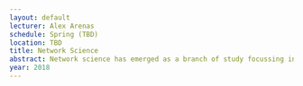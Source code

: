```yaml
---
layout: default 
lecturer: Alex Arenas
schedule: Spring (TBD)
location: TBD
title: Network Science
abstract: Network science has emerged as a branch of study focussing interest on the connectivity interactions between elements of a system. The most central object of study in network science are the so-called complex networks. Complex weblike structures describe a wide variety of systems of high technological and intellectual importance. For example, the cell is best described as a complex network of  chemicals connected by chemical reactions; the Internet is a complex network of routers and  computers linked by various physical or wireless links; fads and ideas spread on the social  network, whose nodes are human beings and whose edges represent various social relationships; the World Wide Web is an enormous virtual network of Web pages connected by hyperlinks. These systems represent just a few of the many examples that have recently prompted the scientific community to investigate the relationship between the topology of complex networks and the dynamics that take place on them. A complex network is just a graph with several non-trivial topological properties, not present in simple models of networks. Some of them are: scale-free degree distributions, high clustering coefficients (i.e. more triangles than expected in a random network), assortativity (correlations between connected nodes’ degrees), and community structure. On the contrary, simple graphs such as random networks or grids show a homogeneous structure in which all nodes are almost indistinguishable, unlike what is observed in real networks. In this course we will review the state-of-the-art in network science and put focus on the applications, and open problems faced so far.
year: 2018
---
```

